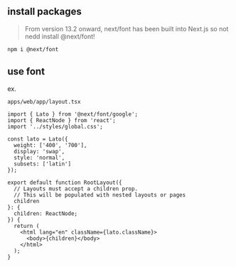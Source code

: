 ## install packages

> From version 13.2 onward, next/font has been built into Next.js so not nedd install @next/font!

```bash
npm i @next/font
```

## use font

ex.

 `apps/web/app/layout.tsx`

```tsx
import { Lato } from '@next/font/google';
import { ReactNode } from 'react';
import '../styles/global.css';

const lato = Lato({
  weight: ['400', '700'],
  display: 'swap',
  style: 'normal',
  subsets: ['latin']
});

export default function RootLayout({
  // Layouts must accept a children prop.
  // This will be populated with nested layouts or pages
  children
}: {
  children: ReactNode;
}) {
  return (
    <html lang="en" className={lato.className}>
      <body>{children}</body>
    </html>
  );
}
```
